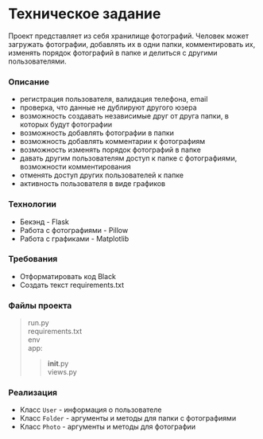 # Техническое задание
Проект представляет из себя хранилище фотографий. Человек может загружать фотографии, добавлять их в одни папки, комментировать их, изменять порядок фотографий в папке и делиться с другими пользователями.

### Описание
+ регистрация пользователя, валидация телефона, email 
+ проверка, что данные не дублируют другого юзера
+ возможность создавать независимые друг от друга папки, в которых будут фотографии
+ возможность добавлять фотографии в папки
+ возможность добавлять комментарии к фотографиям
+ возможность изменять порядок фотографий в папке
+ давать другим пользователям доступ к папке с фотографиями, возможности комментирования
+ отменять доступ других пользователей к папке
+ активность пользователя в виде графиков

### Технологии
+ Бекэнд - Flask
+ Работа с фотографиями - Pillow
+ Работа с графиками - Matplotlib

### Требования 
+ Отформатировать код Black
+ Создать текст requirements.txt

### Файлы проекта
> run.py <br />
> requirements.txt <br />
> env <br />
> app:
> > __init__.py <br />
> > views.py
### Реализация
+ Класс `User` - информация о пользователе
+ Класс `Folder` - аргументы и методы для папки с фотографиями
+ Класс ```Photo``` - аргументы и методы для фотографии

